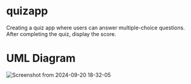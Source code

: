 # quizapp
Creating a quiz app where users can answer multiple-choice questions. After completing the quiz, display the score.

# UML Diagram
![Screenshot from 2024-09-20 18-32-05](https://github.com/user-attachments/assets/a5cb15f8-bb7d-4daa-8234-0144ade9ab59)
